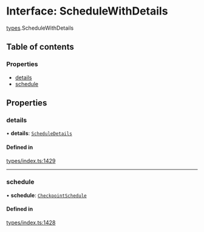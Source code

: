 # Interface: ScheduleWithDetails

[types](../wiki/types).ScheduleWithDetails

## Table of contents

### Properties

- [details](../wiki/types.ScheduleWithDetails#details)
- [schedule](../wiki/types.ScheduleWithDetails#schedule)

## Properties

### details

• **details**: [`ScheduleDetails`](../wiki/api.entities.CheckpointSchedule.types.ScheduleDetails)

#### Defined in

[types/index.ts:1429](https://github.com/PolymeshAssociation/polymesh-sdk/blob/07b115c8/src/types/index.ts#L1429)

___

### schedule

• **schedule**: [`CheckpointSchedule`](../wiki/api.entities.CheckpointSchedule.CheckpointSchedule)

#### Defined in

[types/index.ts:1428](https://github.com/PolymeshAssociation/polymesh-sdk/blob/07b115c8/src/types/index.ts#L1428)
